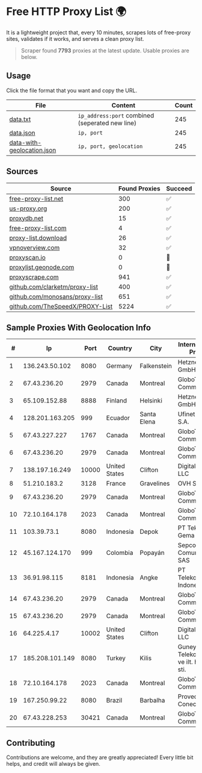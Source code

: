 
# Free HTTP Proxy List 🌍

It is a lightweight project that, every 10 minutes, scrapes lots of free-proxy sites, validates if it works, and serves a clean proxy list.


> Scraper found **7793** proxies at the latest update. Usable proxies are below.

## Usage

Click the file format that you want and copy the URL.


|File|Content|Count|
|----|-------|-----|
|[data.txt](https://raw.githubusercontent.com/themiralay/Proxy-List-World/master/data.txt)|`ip_address:port` combined (seperated new line)|245|
|[data.json](https://raw.githubusercontent.com/themiralay/Proxy-List-World/master/data.json)|`ip, port`|245|
|[data-with-geolocation.json](https://raw.githubusercontent.com/themiralay/Proxy-List-World/master/data-with-geolocation.json)|`ip, port, geolocation`|245|

## Sources

|Source|Found Proxies|Succeed|
|------|-------------|-------|
|[free-proxy-list.net](https://free-proxy-list.net)|300|✅|
|[us-proxy.org](https://www.us-proxy.org)|200|✅|
|[proxydb.net](http://proxydb.net)|15|✅|
|[free-proxy-list.com](https://free-proxy-list.com/?page=&port=&type%5B%5D=http&type%5B%5D=https&up_time=0&search=Search)|4|✅|
|[proxy-list.download](https://www.proxy-list.download/HTTP)|26|✅|
|[vpnoverview.com](https://vpnoverview.com/privacy/anonymous-browsing/free-proxy-servers)|32|✅|
|[proxyscan.io](https://www.proxyscan.io)|0|🚫|
|[proxylist.geonode.com](https://proxylist.geonode.com/api/proxy-list?limit=300&page=1&sort_by=lastChecked&sort_type=desc&protocols=http,https)|0|🚫|
|[proxyscrape.com](https://api.proxyscrape.com/v2/?request=displayproxies&protocol=http&timeout=10000&country=all&ssl=all&anonymity=all)|941|✅|
|[github.com/clarketm/proxy-list](https://raw.githubusercontent.com/clarketm/proxy-list/master/proxy-list-raw.txt)|400|✅|
|[github.com/monosans/proxy-list](https://raw.githubusercontent.com/monosans/proxy-list/main/proxies/http.txt)|651|✅|
|[github.com/TheSpeedX/PROXY-List](https://raw.githubusercontent.com/TheSpeedX/PROXY-List/master/http.txt)|5224|✅|


## Sample Proxies With Geolocation Info

|#|Ip|Port|Country|City|Internet Service Provider|
|-|--|----|-------|----|-------------------------|
|1|136.243.50.102|8080|Germany|Falkenstein|Hetzner Online GmbH|
|2|67.43.236.20|2979|Canada|Montreal|GloboTech Communications|
|3|65.109.152.88|8888|Finland|Helsinki|Hetzner Online GmbH|
|4|128.201.163.205|999|Ecuador|Santa Elena|Ufinet Panama S.A.|
|5|67.43.227.227|1767|Canada|Montreal|GloboTech Communications|
|6|67.43.236.20|2979|Canada|Montreal|GloboTech Communications|
|7|138.197.16.249|10000|United States|Clifton|DigitalOcean, LLC|
|8|51.210.183.2|3128|France|Gravelines|OVH SAS|
|9|67.43.236.20|2979|Canada|Montreal|GloboTech Communications|
|10|72.10.164.178|2023|Canada|Montreal|GloboTech Communications|
|11|103.39.73.1|8080|Indonesia|Depok|PT Teknologi Gema Informasi|
|12|45.167.124.170|999|Colombia|Popayán|Sepcom Comunicaciones SAS|
|13|36.91.98.115|8181|Indonesia|Angke|PT Telekomunikasi Indonesia|
|14|67.43.236.20|2979|Canada|Montreal|GloboTech Communications|
|15|67.43.236.20|2979|Canada|Montreal|GloboTech Communications|
|16|64.225.4.17|10002|United States|Clifton|DigitalOcean, LLC|
|17|185.208.101.149|8080|Turkey|Kilis|Guneydogu Telekom int.bil. ve ilt. hiz. tic. ltd. sti.|
|18|72.10.164.178|2023|Canada|Montreal|GloboTech Communications|
|19|167.250.99.22|8080|Brazil|Barbalha|Provedor Cariri Conect|
|20|67.43.228.253|30421|Canada|Montreal|GloboTech Communications|



## Contributing

Contributions are welcome, and they are greatly appreciated! Every
little bit helps, and credit will always be given.

